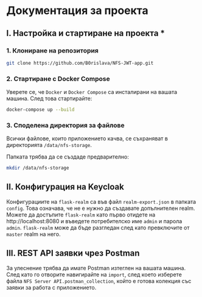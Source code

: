 
# Документация за проекта
## I. Настройка и стартиране на проекта *
### 1. Клониране на репозитория

```bash
git clone https://github.com/B0rislava/NFS-JWT-app.git
```
### 2. Стартиране с Docker Compose
Уверете се, че `Docker` и `Docker Compose` са инсталирани на вашата машина. След това стартирайте:

```bash
docker-compose up --build
```


### 3. Споделена директория за файлове
Всички файлове, които приложението качва, се съхраняват в директорията `/data/nfs-storage`.

Папката трябва да се създаде предварително: 
```bash
mkdir /data/nfs-storage
```

## II. Конфигурация на Keycloak

Конфигурациите на `flask-realm` са във файл `realm-export.json` в папката `config`. Това означава, че не е нужно да
създавате допълнителен realm. Можете да достъпите `flask-realm` като първо отидете на http://localhost:8080 и въведете 
потребителско име `admin` и парола `admin`. `flask-realm` може да бъде разгледан след като превключите от `master` realm
на него.


## III. REST API заявки чрез Postman
 За улеснение трябва да имате Postman изтеглен на вашата машина. След като го отворите навигирайте на `import`, след 
 което изберете файла `NFS Server API.postman_collection`, който е готова колекция със заявки за работа с приложението.
 